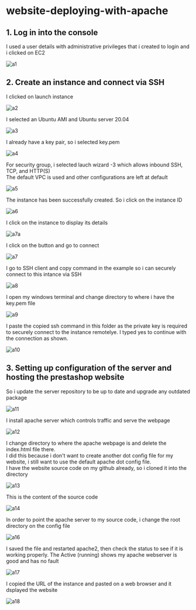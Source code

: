 # website-deploying-with-apache
## 1. Log in into the console
I used a user details with administrative privileges that i created to login and i clicked on EC2

![a1](./pretashop%20image/a1.jpg)

## 2. Create an instance and connect via SSH
I clicked on launch instance

![a2](pretashop%20image/a2.jpg)

I selected an Ubuntu AMI and Ubuntu server 20.04

![a3](pretashop%20image/a3.jpg)

I already have a key pair, so i selected key.pem

![a4](pretashop%20image/a4.jpg)

For security group, i selected lauch wizard -3 which allows inbound SSH, TCP, and HTTP(S)  
The default VPC is used and other configurations are left at default

![a5](pretashop%20image/a5.jpg)

The instance has been successfully created. So i click on the instance ID 

![a6](pretashop%20image/a6.jpg)

I click on the instance to display its details

![a7a](pretashop%20image/a7a.jpg)

I click on the button and go to connect

![a7](pretashop%20image/a7.jpg)

I go to SSH client and copy command in the example so i can securely connect to this intance via SSH

![a8](pretashop%20image/a8.jpg)

I open my windows terminal and change directory to where i have the key.pem file

![a9](pretashop%20image/a9.jpg)

I paste the copied ssh command in this folder as the private key is required to securely connect to the instance remotelye. I typed yes to continue with the connection as shown.

![a10](pretashop%20image/a10.jpg)

## 3. Setting up configuration of the server and hosting the prestashop website  

So i update the server repository to be up to date and upgrade any outdated package

![a11](pretashop%20image/a11.jpg)

I install apache server which controls traffic and serve the webpage

![a12](pretashop%20image/a12.jpg)

I change directory to where the apache webpage is and delete the index.html file there.  
I did this because i don't want to create another dot config file for my website, i still want to use the default apache dot config file.  
I have the website source code on my github already, so i cloned it into the directory

![a13](pretashop%20image/a13.jpg)

This is the content of the source code

![a14](pretashop%20image/a14.jpg)

In order to point the apache server to my source code, i change the root directory on the config file

![a16](pretashop%20image/a16.jpg)

I saved the file and restarted apache2, then check the status to see if it is working properly. 
The Active (running) shows my apache webserver is good and has no fault

![a17](pretashop%20image/a17.jpg)

I copied the URL of the instance and pasted on a web browser and it dsplayed the website

![a18](pretashop%20image/a18.jpg)